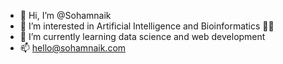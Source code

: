 - 👋 Hi, I’m @Sohamnaik
- 👀 I’m interested in Artificial Intelligence and Bioinformatics 🤖🦠
- 🌱 I’m currently learning data science and web development
- 📫 hello@sohamnaik.com

<!---
Sohamnaik/Sohamnaik is a ✨ special ✨ repository because its `README.md` (this file) appears on your GitHub profile.
You can click the Preview link to take a look at your changes.
--->
